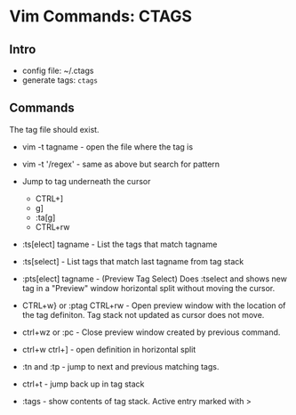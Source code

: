 # Vim Commands: CTAGS

## Intro

- config file: ~/.ctags
- generate tags: `ctags`

## Commands

The tag file should exist.

- vim -t tagname - open the file where the tag is

- vim -t '/regex' - same as above but search for pattern

- Jump to tag underneath the cursor
    - CTRL+]
    - g]
    - :ta[g]
    - CTRL+rw

- :ts[elect] tagname - List the tags that match tagname

- :ts[select] - List tags that match last tagname from tag stack

- :pts[elect] tagname - (Preview Tag Select) Does :tselect and shows new tag in a "Preview" window horizontal 
split without moving the cursor.

-   CTRL+w} or :ptag CTRL+rw - Open preview window with the location of the tag definiton. 
Tag stack not updated as cursor does not move.

- ctrl+wz or :pc - Close preview window created by previous command.

- ctrl+w ctrl+] - open definition in horizontal split

- :tn and :tp - jump to next and previous matching tags.

- ctrl+t - jump back up in tag stack

- :tags - show contents of tag stack. Active entry marked with \>
